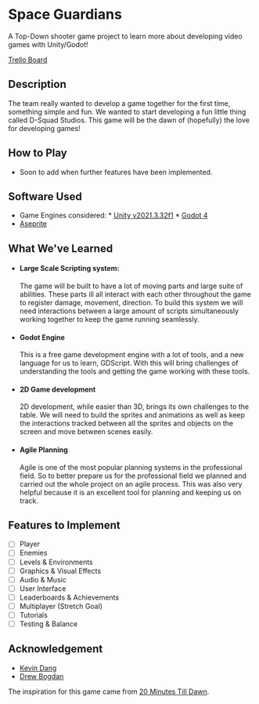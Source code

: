 # Space Guardians
A Top-Down shooter game project to learn more about developing video games with Unity/Godot!

[Trello Board](https://trello.com/b/2xzfJTfC/space-game-project)

## Description
The team really wanted to develop a game together for the first time, something simple and fun. We wanted to start developing a fun little thing called D-Squad Studios. This game will be the dawn of (hopefully) the love for developing games!

## How to Play
* Soon to add when further features have been implemented.

## Software Used
* Game Engines considered:
      * [Unity v2021.3.32f1](https://unity.com/releases/editor/whats-new/2021.3.32)
      * [Godot 4](https://godotengine.org/download/)
* [Aseprite](https://www.aseprite.org/)

## What We've Learned
*  #### Large Scale Scripting system:  
      The game will be built to have a lot of moving parts and large suite of abilities. These parts ill all interact with each other throughout the game to register damage, movement, direction. To   build this system we will need interactions between a large amount of scripts simultaneously working together to keep the game running seamlessly. 
*  #### Godot Engine  
      This is a free game development engine with a lot of tools, and a new language for us to learn, GDScript. With this will bring challenges of understanding the tools and getting the game working with these tools.
*  #### 2D Game development  
      2D development, while easier than 3D, brings its own challenges to the table. We will need to build the sprites and animations as well as keep the interactions tracked between all the sprites and objects on the screen and move between scenes easily. 
*  #### Agile Planning  
      Agile is one of the most popular planning systems in the professional field. So to better prepare us for the professional field we planned and carried out the whole project on an agile process. This was also very helpful because it is an excellent tool for planning and keeping us on track.


## Features to Implement
- [ ] Player
- [ ] Enemies
- [ ] Levels & Environments
- [ ] Graphics & Visual Effects
- [ ] Audio & Music
- [ ] User Interface
- [ ] Leaderboards & Achievements
- [ ] Multiplayer (Stretch Goal)
- [ ] Tutorials
- [ ] Testing & Balance

## Acknowledgement
* [Kevin Dang](https://github.com/kevinthedang)
* [Drew Bogdan](https://github.com/DrewBogdan)

The inspiration for this game came from [20 Minutes Till Dawn](https://store.steampowered.com/app/1966900/20_Minutes_Till_Dawn/).

